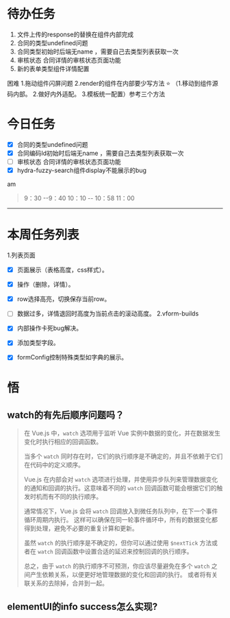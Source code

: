 # 待办任务
1. 文件上传的response的替换在组件内部完成
2. 合同的类型undefined问题
3. 合同类型初始时后端无name ，需要自己去类型列表获取一次
4. 审核状态 合同详情的审核状态页面功能
5. 新的表单类型组件详情配置

困难
1.拖动组件闪屏问题
2.render的组件在内部要少写方法  ⭐
（1.移动到组件源码内部。 2.做好内外适配。 3.模板统一配置）参考三个方法

# 今日任务

- [x] 合同的类型undefined问题
- [x] 合同编码Id初始时后端无name ，需要自己去类型列表获取一次
- [ ] 审核状态 合同详情的审核状态页面功能
- [x] hydra-fuzzy-search组件display不能展示的bug

am
> 9：30 --9：40
> 10：10 -- 10：58
> 11：00


------
# 本周任务列表
1.列表页面
- [x] 页面展示（表格高度，css样式）。
- [x] 操作（删除，详情）。
- [x] row选择高亮，切换保存当前row。
- [ ] 数据过多，详情退回时高度为当前点击的滚动高度。
2.vform-builds 
- [x] 内部操作卡死bug解决。
- [x] 添加类型字段。
- [x] formConfig控制特殊类型如字典的展示。


# 悟
## watch的有先后顺序问题吗？
>在 Vue.js 中，`watch` 选项用于监听 Vue 实例中数据的变化，并在数据发生变化时执行相应的回调函数。
>
>当多个 `watch` 同时存在时，它们的执行顺序是不确定的，并且不依赖于它们在代码中的定义顺序。
>
>Vue.js 在内部会对 `watch` 选项进行处理，并使用异步队列来管理数据变化的通知和回调的执行。这意味着不同的 `watch` 回调函数可能会根据它们的触发时机而有不同的执行顺序。
>
>通常情况下，Vue.js 会将 `watch` 回调放入到微任务队列中，在下一个事件循环周期内执行。
>这样可以确保在同一轮事件循环中，所有的数据变化都得到处理，避免不必要的重复计算和更新。
>
>虽然 `watch` 的执行顺序是不确定的，但你可以通过使用 `$nextTick` 方法或者在 `watch` 回调函数中设置合适的延迟来控制回调的执行顺序。
>
>总之，由于 `watch` 的执行顺序不可预测，你应该尽量避免在多个 `watch` 之间产生依赖关系，以便更好地管理数据的变化和回调的执行。
>或者将有关联关系的去除掉，合并到一起。

## elementUI的info success怎么实现?

